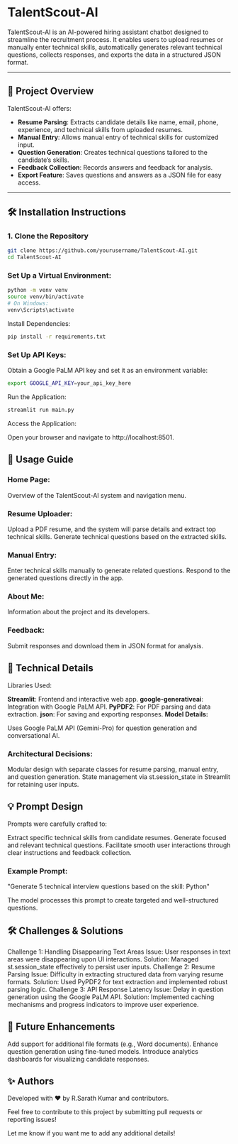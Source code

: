 # TalentScout-AI

TalentScout-AI is an AI-powered hiring assistant chatbot designed to streamline the recruitment process. It enables users to upload resumes or manually enter technical skills, automatically generates relevant technical questions, collects responses, and exports the data in a structured JSON format.

---

## 🚀 Project Overview

TalentScout-AI offers:
- **Resume Parsing**: Extracts candidate details like name, email, phone, experience, and technical skills from uploaded resumes.
- **Manual Entry**: Allows manual entry of technical skills for customized input.
- **Question Generation**: Creates technical questions tailored to the candidate’s skills.
- **Feedback Collection**: Records answers and feedback for analysis.
- **Export Feature**: Saves questions and answers as a JSON file for easy access.

---

## 🛠️ Installation Instructions

### 1. Clone the Repository
```bash
git clone https://github.com/yourusername/TalentScout-AI.git
cd TalentScout-AI
```

### Set Up a Virtual Environment:


```bash
python -m venv venv
source venv/bin/activate  
# On Windows: 
venv\Scripts\activate
```
Install Dependencies:

```bash
pip install -r requirements.txt

```
### Set Up API Keys:

Obtain a Google PaLM API key and set it as an environment variable:


```bash
export GOOGLE_API_KEY=your_api_key_here

```
Run the Application:

```bash
streamlit run main.py
```
Access the Application:

Open your browser and navigate to http://localhost:8501.
## 📖 Usage Guide
### Home Page:

Overview of the TalentScout-AI system and navigation menu.
### Resume Uploader:

Upload a PDF resume, and the system will parse details and extract top technical skills.
Generate technical questions based on the extracted skills.
### Manual Entry:

Enter technical skills manually to generate related questions.
Respond to the generated questions directly in the app.
### About Me:

Information about the project and its developers.
### Feedback:

Submit responses and download them in JSON format for analysis.
## 🧰 Technical Details
Libraries Used:

**Streamlit**: Frontend and interactive web app.
**google-generativeai**: Integration with Google PaLM API.
**PyPDF2**: For PDF parsing and data extraction.
**json**: For saving and exporting responses.
**Model Details:**

Uses Google PaLM API (Gemini-Pro) for question generation and conversational AI.
### Architectural Decisions:

Modular design with separate classes for resume parsing, manual entry, and question generation.
State management via st.session_state in Streamlit for retaining user inputs.
## 💡 Prompt Design
Prompts were carefully crafted to:

Extract specific technical skills from candidate resumes.
Generate focused and relevant technical questions.
Facilitate smooth user interactions through clear instructions and feedback collection.
### Example Prompt:
"Generate 5 technical interview questions based on the skill: Python"

The model processes this prompt to create targeted and well-structured questions.

## 🛠️ Challenges & Solutions
Challenge 1: Handling Disappearing Text Areas
Issue: User responses in text areas were disappearing upon UI interactions.
Solution: Managed st.session_state effectively to persist user inputs.
Challenge 2: Resume Parsing
Issue: Difficulty in extracting structured data from varying resume formats.
Solution: Used PyPDF2 for text extraction and implemented robust parsing logic.
Challenge 3: API Response Latency
Issue: Delay in question generation using the Google PaLM API.
Solution: Implemented caching mechanisms and progress indicators to improve user experience.
## 📌 Future Enhancements
Add support for additional file formats (e.g., Word documents).
Enhance question generation using fine-tuned models.
Introduce analytics dashboards for visualizing candidate responses.
## ✨ Authors
Developed with ❤️ by R.Sarath Kumar and contributors.

Feel free to contribute to this project by submitting pull requests or reporting issues!


Let me know if you want me to add any additional details!
